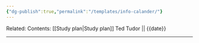 ```yaml
---
{"dg-publish":true,"permalink":"/templates/info-calander/"}
---
```


Related:
Contents: [[Study plan\|Study plan]]
Ted Tudor || {{date}}
***
